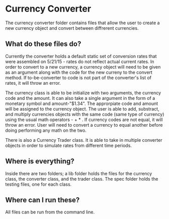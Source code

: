 # Currency Converter
The currency converter folder contains files that allow the user to create a new currency object and convert between diffrerent currencies.

What do these files do?
-----------------------
Currently the converter holds a default static set of conversion rates that were assembled on 5/21/15 - rates do not reflect actual current rates. In order to convert to a new currency, a currency object will need to be given as an argument along with the code for the new curreny to the convert method. If to-be-converter to code is not part of the converter's list of rates, it will throw an error.

The currency class is able to be initialize with two arguments, the currency code and the amount. It can also take a single argument in the form of a monetary symbol and amount-"$1.34". The approrpiate code and amount will be assigned to the currency object.  The user is able to add, substract, and multiply currencies objects with the same code (same type of currency) using the usual math operators - + * . If currency codes are not equal, it will throw an error. User will need to convert a currency to equal another before doing performing any math on the two.

There is also a Currency Trader class. It is able to take in multiple converter objects in order to simulate rates from different time periods.

Where is everything?
-------------------------
Inside there are two folders; a lib folder holds the files for the currency class, the converter class, and the trader class. The spec folder holds the testing files, one for each class.


Where can I run these?
-----------------------
All files can be run from the command line.
